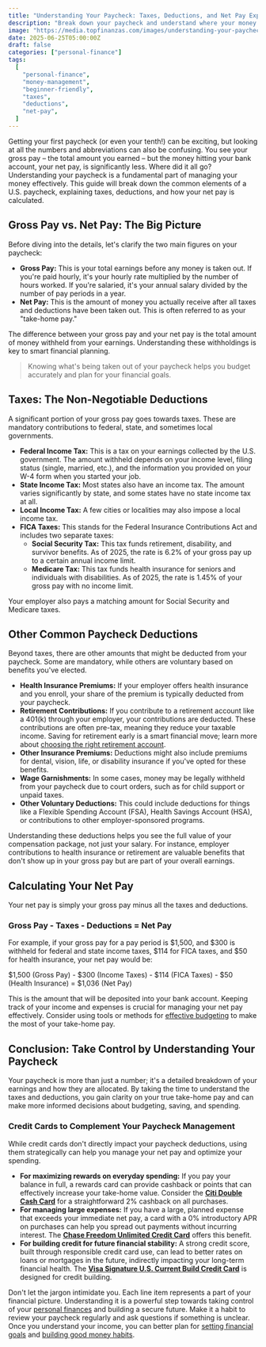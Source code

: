 ```yaml
---
title: "Understanding Your Paycheck: Taxes, Deductions, and Net Pay Explained"
description: "Break down your paycheck and understand where your money goes, from federal and state taxes to common deductions and your final net pay."
image: "https://media.topfinanzas.com/images/understanding-your-paycheck-taxes-deductions-and-net-pay-explained.webp"
date: 2025-06-25T05:00:00Z
draft: false
categories: ["personal-finance"]
tags:
  [
    "personal-finance",
    "money-management",
    "beginner-friendly",
    "taxes",
    "deductions",
    "net-pay",
  ]
---
```


Getting your first paycheck (or even your tenth!) can be exciting, but looking at all the numbers and abbreviations can also be confusing. You see your gross pay – the total amount you earned – but the money hitting your bank account, your net pay, is significantly less. Where did it all go? Understanding your paycheck is a fundamental part of managing your money effectively. This guide will break down the common elements of a U.S. paycheck, explaining taxes, deductions, and how your net pay is calculated.

## Gross Pay vs. Net Pay: The Big Picture

Before diving into the details, let's clarify the two main figures on your paycheck:

- **Gross Pay:** This is your total earnings before any money is taken out. If you're paid hourly, it's your hourly rate multiplied by the number of hours worked. If you're salaried, it's your annual salary divided by the number of pay periods in a year.
- **Net Pay:** This is the amount of money you actually receive after all taxes and deductions have been taken out. This is often referred to as your "take-home pay."

The difference between your gross pay and your net pay is the total amount of money withheld from your earnings. Understanding these withholdings is key to smart financial planning.

> Knowing what's being taken out of your paycheck helps you budget accurately and plan for your financial goals.

## Taxes: The Non-Negotiable Deductions

A significant portion of your gross pay goes towards taxes. These are mandatory contributions to federal, state, and sometimes local governments.

- **Federal Income Tax:** This is a tax on your earnings collected by the U.S. government. The amount withheld depends on your income level, filing status (single, married, etc.), and the information you provided on your W-4 form when you started your job.
- **State Income Tax:** Most states also have an income tax. The amount varies significantly by state, and some states have no state income tax at all.
- **Local Income Tax:** A few cities or localities may also impose a local income tax.
- **FICA Taxes:** This stands for the Federal Insurance Contributions Act and includes two separate taxes:
  - **Social Security Tax:** This tax funds retirement, disability, and survivor benefits. As of 2025, the rate is 6.2% of your gross pay up to a certain annual income limit.
  - **Medicare Tax:** This tax funds health insurance for seniors and individuals with disabilities. As of 2025, the rate is 1.45% of your gross pay with no income limit.

Your employer also pays a matching amount for Social Security and Medicare taxes.

## Other Common Paycheck Deductions

Beyond taxes, there are other amounts that might be deducted from your paycheck. Some are mandatory, while others are voluntary based on benefits you've elected.

- **Health Insurance Premiums:** If your employer offers health insurance and you enroll, your share of the premium is typically deducted from your paycheck.
- **Retirement Contributions:** If you contribute to a retirement account like a 401(k) through your employer, your contributions are deducted. These contributions are often pre-tax, meaning they reduce your taxable income. Saving for retirement early is a smart financial move; learn more about [choosing the right retirement account](/personal-finance/roth-ira-vs-traditional-ira-choosing-the-right-retirement-account-for-you).
- **Other Insurance Premiums:** Deductions might also include premiums for dental, vision, life, or disability insurance if you've opted for these benefits.
- **Wage Garnishments:** In some cases, money may be legally withheld from your paycheck due to court orders, such as for child support or unpaid taxes.
- **Other Voluntary Deductions:** This could include deductions for things like a Flexible Spending Account (FSA), Health Savings Account (HSA), or contributions to other employer-sponsored programs.

Understanding these deductions helps you see the full value of your compensation package, not just your salary. For instance, employer contributions to health insurance or retirement are valuable benefits that don't show up in your gross pay but are part of your overall earnings.

## Calculating Your Net Pay

Your net pay is simply your gross pay minus all the taxes and deductions.

### Gross Pay - Taxes - Deductions = Net Pay

For example, if your gross pay for a pay period is $1,500, and $300 is withheld for federal and state income taxes, $114 for FICA taxes, and $50 for health insurance, your net pay would be:

$1,500 (Gross Pay) - $300 (Income Taxes) - $114 (FICA Taxes) - $50 (Health Insurance) = $1,036 (Net Pay)

This is the amount that will be deposited into your bank account. Keeping track of your income and expenses is crucial for managing your net pay effectively. Consider using tools or methods for [effective budgeting](/personal-finance/budgeting-methods-compared-which-approach-fits-your-spending-style) to make the most of your take-home pay.

## Conclusion: Take Control by Understanding Your Paycheck

Your paycheck is more than just a number; it's a detailed breakdown of your earnings and how they are allocated. By taking the time to understand the taxes and deductions, you gain clarity on your true take-home pay and can make more informed decisions about budgeting, saving, and spending.

### Credit Cards to Complement Your Paycheck Management

While credit cards don't directly impact your paycheck deductions, using them strategically can help you manage your net pay and optimize your spending.

- **For maximizing rewards on everyday spending:** If you pay your balance in full, a rewards card can provide cashback or points that can effectively increase your take-home value. Consider the [**Citi Double Cash Card**](/financial-solutions/citi-double-cash-credit-card-benefits) for a straightforward 2% cashback on all purchases.
- **For managing large expenses:** If you have a large, planned expense that exceeds your immediate net pay, a card with a 0% introductory APR on purchases can help you spread out payments without incurring interest. The [**Chase Freedom Unlimited Credit Card**](/financial-solutions/chase-freedom-unlimited-credit-card-benefits) offers this benefit.
- **For building credit for future financial stability:** A strong credit score, built through responsible credit card use, can lead to better rates on loans or mortgages in the future, indirectly impacting your long-term financial health. The [**Visa Signature U.S. Current Build Credit Card**](/financial-solutions/visa-signature-us-current-build-credit-card-benefits) is designed for credit building.

Don't let the jargon intimidate you. Each line item represents a part of your financial picture. Understanding it is a powerful step towards taking control of your [personal finances](/personal-finance/what-is-personal-finance-and-why-does-it-matter) and building a secure future. Make it a habit to review your paycheck regularly and ask questions if something is unclear. Once you understand your income, you can better plan for [setting financial goals](/personal-finance/setting-financial-goals-a-begins-guide-to-planning-your-future) and [building good money habits](/personal-finance/building-good-money-habits-consistency-is-key).
